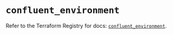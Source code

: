 # `confluent_environment`

Refer to the Terraform Registry for docs: [`confluent_environment`](https://registry.terraform.io/providers/confluentinc/confluent/2.10.0/docs/resources/environment).
